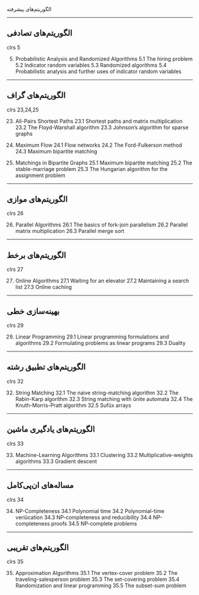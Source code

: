 الگوریتم‌های پیشرفته

------------------
الگوریتم‌های تصادفی
------------------

clrs 5

5. Probabilistic Analysis and Randomized Algorithms 
5.1 The hiring problem 
5.2 Indicator random variables 
5.3 Randomized algorithms 
5.4 Probabilistic analysis and further uses of indicator random variables

------------------
الگوریتم‌های گراف
------------------

clrs 23,24,25

23. All-Pairs Shortest Paths 
23.1 Shortest paths and matrix multiplication 
23.2 The Floyd-Warshall algorithm 
23.3 Johnson’s algorithm for sparse graphs 

24. Maximum Flow 
24.1 Flow networks 
24.2 The Ford-Fulkerson method 
24.3 Maximum bipartite matching 

25. Matchings in Bipartite Graphs 
25.1 Maximum bipartite matching
25.2 The stable-marriage problem
25.3 The Hungarian algorithm for the assignment problem

------------------
الگوریتم‌های موازی
------------------

clrs 26

26. Parallel Algorithms 
26.1 The basics of fork-join parallelism 
26.2 Parallel matrix multiplication 
26.3 Parallel merge sort

------------------
الگوریتم‌های برخط
------------------

clrs 27

27. Online Algorithms 
27.1 Waiting for an elevator 
27.2 Maintaining a search list 
27.3 Online caching

------------------
بهینه‌سازی خطی
------------------

clrs 29

29. Linear Programming 
29.1 Linear programming formulations and algorithms
29.2 Formulating problems as linear programs 
29.3 Duality

------------------
الگوریتم‌های تطبیق رشته
------------------

clrs 32

32. String Matching 
32.1 The naive string-matching algorithm 
32.2 The Rabin-Karp algorithm 
32.3 String matching with ûnite automata 
32.4 The Knuth-Morris-Pratt algorithm 
32.5 Sufûx arrays

------------------
الگوریتم‌های یادگیری ماشین
------------------

clrs 33

33. Machine-Learning Algorithms 
33.1 Clustering 
33.2 Multiplicative-weights algorithms
33.3 Gradient descent

------------------
مساله‌های ان‌پی‌کامل
------------------

clrs 34

34. NP-Completeness 
34.1 Polynomial time 
34.2 Polynomial-time veriûcation 
34.3 NP-completeness and reducibility 
34.4 NP-completeness proofs 
34.5 NP-complete problems

------------------
الگوریتم‌های تقریبی
------------------

clrs 35

35. Approximation Algorithms 
35.1 The vertex-cover problem 
35.2 The traveling-salesperson problem 
35.3 The set-covering problem 
35.4 Randomization and linear programming 
35.5 The subset-sum problem
